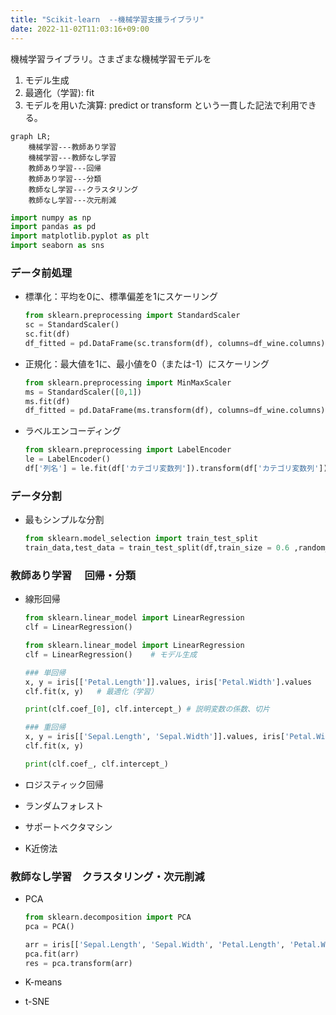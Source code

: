 ```yaml
---
title: "Scikit-learn  --機械学習支援ライブラリ"
date: 2022-11-02T11:03:16+09:00
---
```


機械学習ライブラリ。さまざまな機械学習モデルを
1. モデル生成
2. 最適化（学習): fit
3. モデルを用いた演算: predict or transform
という一貫した記法で利用できる。

```mermaid
graph LR;
	機械学習---教師あり学習
	機械学習---教師なし学習
	教師あり学習---回帰
	教師あり学習---分類
	教師なし学習---クラスタリング
	教師なし学習---次元削減
```

```Python
import numpy as np
import pandas as pd
import matplotlib.pyplot as plt
import seaborn as sns
```

### データ前処理
- 標準化：平均を0に、標準偏差を1にスケーリング
	```Python
	from sklearn.preprocessing import StandardScaler
	sc = StandardScaler()
	sc.fit(df)
	df_fitted = pd.DataFrame(sc.transform(df), columns=df_wine.columns)
	```

- 正規化：最大値を1に、最小値を0（または-1）にスケーリング
	```Python
	from sklearn.preprocessing import MinMaxScaler
	ms = StandardScaler([0,1])
	ms.fit(df)
	df_fitted = pd.DataFrame(ms.transform(df), columns=df_wine.columns)
	```

- ラベルエンコーディング
	```Python
	from sklearn.preprocessing import LabelEncoder
	le = LabelEncoder()
	df['列名'] = le.fit(df['カテゴリ変数列']).transform(df['カテゴリ変数列'])
	```

### データ分割
- 最もシンプルな分割
	```Python
	from sklearn.model_selection import train_test_split
	train_data,test_data = train_test_split(df,train_size = 0.6 ,random_state=0)	# 訓練データ:テストデータ=4:6に分割
	```

### 教師あり学習　 **回帰・分類**
- 線形回帰
	```Python
	from sklearn.linear_model import LinearRegression
	clf = LinearRegression()

	from sklearn.linear_model import LinearRegression
	clf = LinearRegression()	# モデル生成
	
	### 単回帰
	x, y = iris[['Petal.Length']].values, iris['Petal.Width'].values	# 説明変数、目的変数をnumpyのarrayで用意
	clf.fit(x, y)	# 最適化（学習）
	
	print(clf.coef_[0], clf.intercept_)	# 説明変数の係数、切片
	
	### 重回帰
	x, y = iris[['Sepal.Length', 'Sepal.Width']].values, iris['Petal.Width'].values
	clf.fit(x, y)
	
	print(clf.coef_, clf.intercept_)
	```

- ロジスティック回帰
- ランダムフォレスト
- サポートベクタマシン
- K近傍法

### 教師なし学習　**クラスタリング・次元削減**
- PCA
	```Python
	from sklearn.decomposition import PCA
	pca = PCA()
	
	arr = iris[['Sepal.Length', 'Sepal.Width', 'Petal.Length', 'Petal.Width']].values
	pca.fit(arr)
	res = pca.transform(arr)
	```
	
- K-means
- t-SNE
